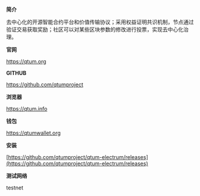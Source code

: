 **简介**

去中心化的开源智能合约平台和价值传输协议；采用权益证明共识机制，节点通过验证交易获取奖励；社区可以对某些区块参数的修改进行投票，实现去中心化治理。

**官网**

https://qtum.org

**GITHUB**

https://github.com/qtumproject

**浏览器**

https://qtum.info

**钱包**

https://qtumwallet.org

**安装**

[https://github.com/qtumproject/qtum-electrum/releases](https://github.com/qtumproject/qtum-electrum/releases)

**测试网络**

testnet

